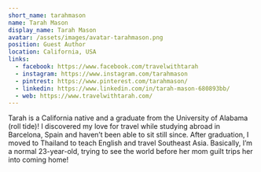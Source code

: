 ```yaml
---
short_name: tarahmason
name: Tarah Mason
display_name: Tarah Mason
avatar: /assets/images/avatar-tarahmason.png
position: Guest Author
location: California, USA
links: 
  - facebook: https://www.facebook.com/travelwithtarah
  - instagram: https://www.instagram.com/tarahmason
  - pintrest: https://www.pinterest.com/tarahmason/
  - linkedin: https://www.linkedin.com/in/tarah-mason-680893bb/
  - web: https://www.travelwithtarah.com/
---
```

Tarah is a California native and a graduate from the University of Alabama (roll tide)! I discovered my love for travel while studying abroad in Barcelona, Spain and haven’t been able to sit still since. After graduation, I moved to Thailand to teach English and travel Southeast Asia. Basically, I’m a normal 23-year-old, trying to see the world before her mom guilt trips her into coming home!